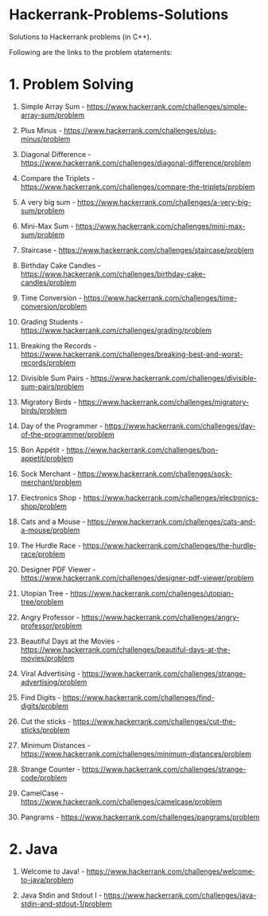 # Hackerrank-Problems-Solutions
Solutions to Hackerrank problems (in C++).

Following are the links to the problem statements:

# 1. Problem Solving

1. Simple Array Sum - https://www.hackerrank.com/challenges/simple-array-sum/problem

2. Plus Minus - https://www.hackerrank.com/challenges/plus-minus/problem

3. Diagonal Difference - https://www.hackerrank.com/challenges/diagonal-difference/problem

4. Compare the Triplets - https://www.hackerrank.com/challenges/compare-the-triplets/problem

5. A very big sum - https://www.hackerrank.com/challenges/a-very-big-sum/problem

6. Mini-Max Sum - https://www.hackerrank.com/challenges/mini-max-sum/problem

7. Staircase - https://www.hackerrank.com/challenges/staircase/problem

8. Birthday Cake Candles - https://www.hackerrank.com/challenges/birthday-cake-candles/problem

9. Time Conversion - https://www.hackerrank.com/challenges/time-conversion/problem

10. Grading Students - https://www.hackerrank.com/challenges/grading/problem

11. Breaking the Records - https://www.hackerrank.com/challenges/breaking-best-and-worst-records/problem

12. Divisible Sum Pairs - https://www.hackerrank.com/challenges/divisible-sum-pairs/problem

13. Migratory Birds - https://www.hackerrank.com/challenges/migratory-birds/problem

14. Day of the Programmer - https://www.hackerrank.com/challenges/day-of-the-programmer/problem

15. Bon Appétit - https://www.hackerrank.com/challenges/bon-appetit/problem

16. Sock Merchant - https://www.hackerrank.com/challenges/sock-merchant/problem

17. Electronics Shop - https://www.hackerrank.com/challenges/electronics-shop/problem

18. Cats and a Mouse - https://www.hackerrank.com/challenges/cats-and-a-mouse/problem

19. The Hurdle Race - https://www.hackerrank.com/challenges/the-hurdle-race/problem

20. Designer PDF Viewer - https://www.hackerrank.com/challenges/designer-pdf-viewer/problem

21. Utopian Tree - https://www.hackerrank.com/challenges/utopian-tree/problem

22. Angry Professor - https://www.hackerrank.com/challenges/angry-professor/problem

23. Beautiful Days at the Movies - https://www.hackerrank.com/challenges/beautiful-days-at-the-movies/problem

24. Viral Advertising - https://www.hackerrank.com/challenges/strange-advertising/problem

25. Find Digits - https://www.hackerrank.com/challenges/find-digits/problem

26. Cut the sticks - https://www.hackerrank.com/challenges/cut-the-sticks/problem

27. Minimum Distances - https://www.hackerrank.com/challenges/minimum-distances/problem

28. Strange Counter - https://www.hackerrank.com/challenges/strange-code/problem

29. CamelCase - https://www.hackerrank.com/challenges/camelcase/problem

30. Pangrams - https://www.hackerrank.com/challenges/pangrams/problem

# 2. Java

1. Welcome to Java! - https://www.hackerrank.com/challenges/welcome-to-java/problem

2. Java Stdin and Stdout I - https://www.hackerrank.com/challenges/java-stdin-and-stdout-1/problem
